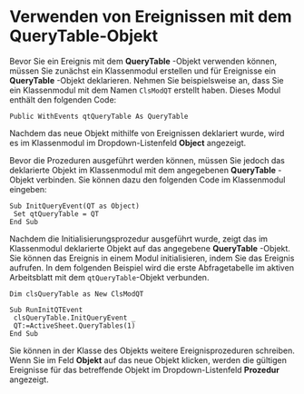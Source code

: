 
# Verwenden von Ereignissen mit dem QueryTable-Objekt

Bevor Sie ein Ereignis mit dem  **QueryTable** -Objekt verwenden können, müssen Sie zunächst ein Klassenmodul erstellen und für Ereignisse ein **QueryTable** -Objekt deklarieren. Nehmen Sie beispielsweise an, dass Sie ein Klassenmodul mit dem Namen `ClsModQT` erstellt haben. Dieses Modul enthält den folgenden Code:


```
Public WithEvents qtQueryTable As QueryTable
```


Nachdem das neue Objekt mithilfe von Ereignissen deklariert wurde, wird es im Klassenmodul im Dropdown-Listenfeld  **Object** angezeigt.

Bevor die Prozeduren ausgeführt werden können, müssen Sie jedoch das deklarierte Objekt im Klassenmodul mit dem angegebenen  **QueryTable** -Objekt verbinden. Sie können dazu den folgenden Code im Klassenmodul eingeben:



```
Sub InitQueryEvent(QT as Object) 
 Set qtQueryTable = QT 
End Sub
```

Nachdem die Initialisierungsprozedur ausgeführt wurde, zeigt das im Klassenmodul deklarierte Objekt auf das angegebene  **QueryTable** -Objekt. Sie können das Ereignis in einem Modul initialisieren, indem Sie das Ereignis aufrufen. In dem folgenden Beispiel wird die erste Abfragetabelle im aktiven Arbeitsblatt mit dem `qtQueryTable`-Objekt verbunden.



```
Dim clsQueryTable as New ClsModQT 
 
Sub RunInitQTEvent 
 clsQueryTable.InitQueryEvent _ 
 QT:=ActiveSheet.QueryTables(1) 
End Sub
```

Sie können in der Klasse des Objekts weitere Ereignisprozeduren schreiben. Wenn Sie im Feld  **Objekt** auf das neue Objekt klicken, werden die gültigen Ereignisse für das betreffende Objekt im Dropdown-Listenfeld **Prozedur** angezeigt.

